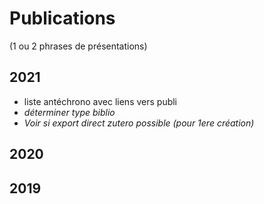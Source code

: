 # Publications
(1 ou 2 phrases de présentations)

## 2021
- liste antéchrono avec liens vers publi
- *déterminer type biblio*
- *Voir si export direct zutero possible (pour 1ere création)* 


## 2020

## 2019


